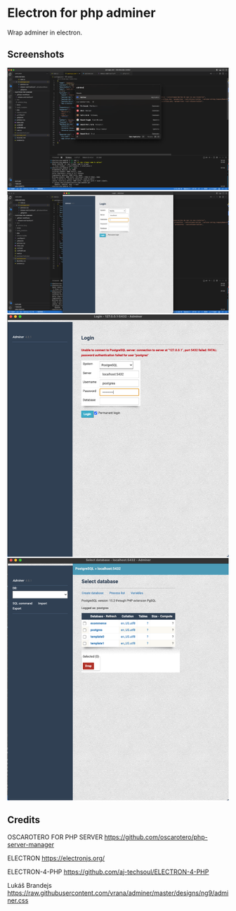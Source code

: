# Electron for php adminer

Wrap adminer in electron.

## Screenshots
![alt text](https://github.com/iketiunn/electron-php-adminer/blob/main/screenshots/0.png?raw=true)
![alt text](https://github.com/iketiunn/electron-php-adminer/blob/main/screenshots/1.png?raw=true)
![alt text](https://github.com/iketiunn/electron-php-adminer/blob/main/screenshots/2.png?raw=true)
![alt text](https://github.com/iketiunn/electron-php-adminer/blob/main/screenshots/3.png?raw=true)

## Credits

OSCAROTERO FOR PHP SERVER
https://github.com/oscarotero/php-server-manager

ELECTRON
https://electronjs.org/

ELECTRON-4-PHP
https://github.com/aj-techsoul/ELECTRON-4-PHP

Lukáš Brandejs
https://raw.githubusercontent.com/vrana/adminer/master/designs/ng9/adminer.css
